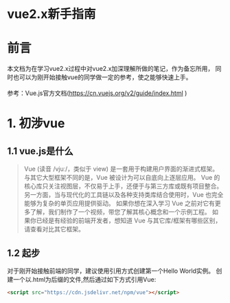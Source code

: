 # vue2.x新手指南

# 前言
  本文档为在学习vue2.x过程中对vue2.x加深理解所做的笔记，作为备忘所用，
  同时也可以为刚开始接触vue的同学做一定的参考，使之能够快速上手。<br><br>
  参考：Vue.js官方文档\(https://cn.vuejs.org/v2/guide/index.html \)
# 1. 初涉vue
## 1.1 vue.js是什么
> Vue \(读音 /vjuː/，类似于 view\) 是一套用于构建用户界面的渐进式框架。与其它大型框架不同的是，Vue 被设计为可以自底向上逐层应用。
Vue 的核心库只关注视图层，不仅易于上手，还便于与第三方库或既有项目整合。另一方面，当与现代化的工具链以及各种支持类库结合使用时，Vue 也完全能够为复杂的单页应用提供驱动。
如果你想在深入学习 Vue 之前对它有更多了解，我们制作了一个视频，带您了解其核心概念和一个示例工程。
如果你已经是有经验的前端开发者，想知道 Vue 与其它库\/框架有哪些区别，请查看对比其它框架。

## 1.2 起步
对于刚开始接触前端的同学，建议使用引用方式创建第一个Hello World实例。
创建一个以\.html为后缀的文件,然后通过如下方式引用Vue:
```html
<script src="https://cdn.jsdelivr.net/npm/vue"></script>

```


